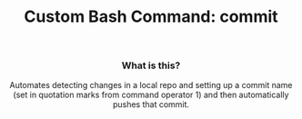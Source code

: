 <div align="center">
  <h1>Custom Bash Command: commit</h1></br>
  <h3>What is this?</h3>
  <span algin="left">Automates detecting changes in a local repo and setting up a commit name (set in quotation marks from command operator 1) and then automatically pushes that commit.</span></br>
</div>
